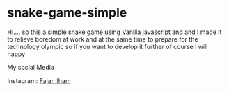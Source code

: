 # snake-game-simple
Hi.... so this a simple snake game using Vanilla javascript and and I made it to relieve boredom at work and at the same time to prepare for the technology olympic so if you want to develop it further of course i will happy

My social Media 

Instagram:
<a href="https://www.instagram.com/fajar.ilhaam/">Fajar Ilham</a>
